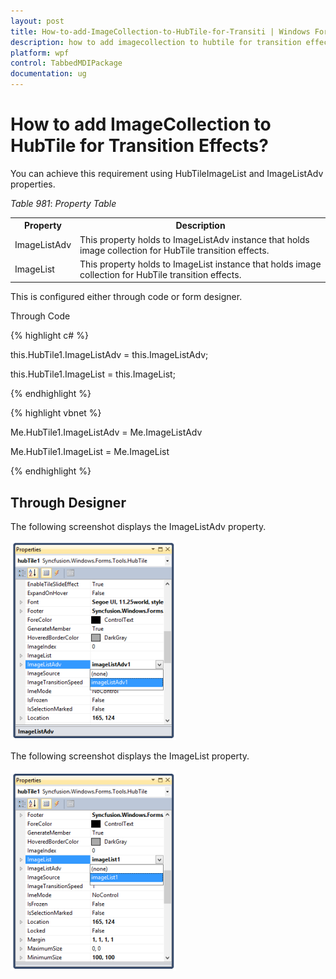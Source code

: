```yaml
---
layout: post
title: How-to-add-ImageCollection-to-HubTile-for-Transiti | Windows Forms | Syncfusion
description: how to add imagecollection to hubtile for transition effects?
platform: wpf
control: TabbedMDIPackage
documentation: ug
---
```


# How to add ImageCollection to HubTile for Transition Effects?

You can achieve this requirement using HubTileImageList and ImageListAdv properties.

_Table_ _981_: _Property Table_

<table>
<tr>
<th>
Property</th><th>
Description</th></tr>
<tr>
<td>
ImageListAdv</td><td>
This property holds to ImageListAdv instance that holds image collection for HubTile transition effects.</td></tr>
<tr>
<td>
ImageList</td><td>
This property holds to ImageList instance that holds image collection for HubTile transition effects.</td></tr>
</table>
This is configured either through code or form designer. 

Through Code

{% highlight c# %}



this.HubTile1.ImageListAdv = this.ImageListAdv;



this.HubTile1.ImageList = this.ImageList;


{% endhighlight %}


{% highlight vbnet %}



Me.HubTile1.ImageListAdv = Me.ImageListAdv



Me.HubTile1.ImageList = Me.ImageList

{% endhighlight %}

## Through Designer

The following screenshot displays the ImageListAdv property.

![](How-to-add-ImageCollection-to-HubTile-for-Transiti_images/How-to-add-ImageCollection-to-HubTile-for-Transiti_img1.png)



The following screenshot displays the ImageList property.

![](How-to-add-ImageCollection-to-HubTile-for-Transiti_images/How-to-add-ImageCollection-to-HubTile-for-Transiti_img2.png)




